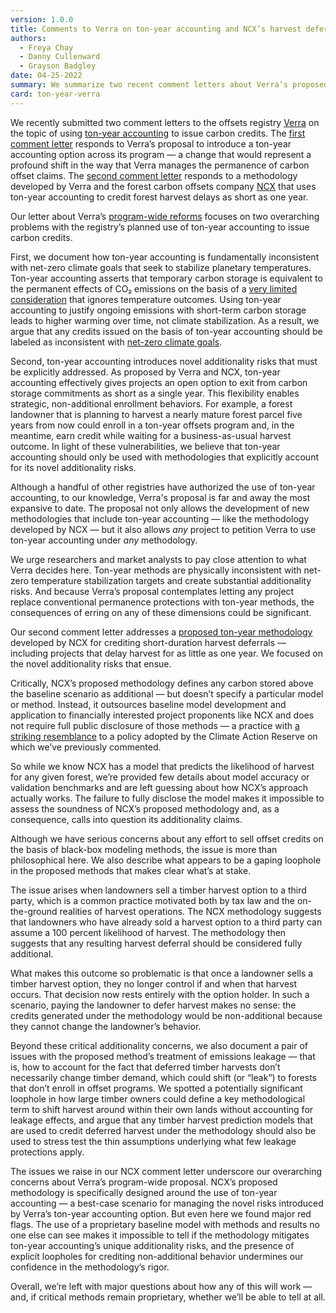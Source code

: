 ```yaml
---
version: 1.0.0
title: Comments to Verra on ton-year accounting and NCX’s harvest deferral methodology
authors:
  - Freya Chay
  - Danny Cullenward
  - Grayson Badgley
date: 04-25-2022
summary: We summarize two recent comment letters about Verra’s proposed use of ton-year accounting to issue carbon offset credits — including via a proposed methodology developed by NCX which would credit harvest deferrals as short as a single year.
card: ton-year-verra
---
```


We recently submitted two comment letters to the offsets registry [Verra](https://verra.org/) on the topic of using [ton-year accounting](https://carbonplan.org/research/ton-year-explainer) to issue carbon credits. The [first comment letter](https://files.carbonplan.org/Verra-Ton-Year-Comment-Letter-04-08-22.pdf) responds to Verra’s proposal to introduce a ton-year accounting option across its program — a change that would represent a profound shift in the way that Verra manages the permanence of carbon offset claims. The [second comment letter](https://files.carbonplan.org/Verra-NCX-Harvest-Deferral-Comment-Letter-04-21-2022.pdf) responds to a methodology developed by Verra and the forest carbon offsets company [NCX](https://ncx.com/ncx/) that uses ton-year accounting to credit forest harvest delays as short as one year.

Our letter about Verra’s [program-wide reforms](https://verra.org/proposed-updates-to-the-vcs-program-consultation/) focuses on two overarching problems with the registry’s planned use of ton-year accounting to issue carbon credits.

First, we document how ton-year accounting is fundamentally inconsistent with net-zero climate goals that seek to stabilize planetary temperatures. Ton-year accounting asserts that temporary carbon storage is equivalent to the permanent effects of CO₂ emissions on the basis of a [very limited consideration](https://carbonplan.org/research/ton-year-explainer) that ignores temperature outcomes. Using ton-year accounting to justify ongoing emissions with short-term carbon storage leads to higher warming over time, not climate stabilization. As a result, we argue that any credits issued on the basis of ton-year accounting should be labeled as inconsistent with [net-zero climate goals](https://carbonplan.org/research/climate-financial-risks).

Second, ton-year accounting introduces novel additionality risks that must be explicitly addressed. As proposed by Verra and NCX, ton-year accounting effectively gives projects an open option to exit from carbon storage commitments as short as a single year. This flexibility enables strategic, non-additional enrollment behaviors. For example, a forest landowner that is planning to harvest a nearly mature forest parcel five years from now could enroll in a ton-year offsets program and, in the meantime, earn credit while waiting for a business-as-usual harvest outcome. In light of these vulnerabilities, we believe that ton-year accounting should only be used with methodologies that explicitly account for its novel additionality risks.

Although a handful of other registries have authorized the use of ton-year accounting, to our knowledge, Verra's proposal is far and away the most expansive to date. The proposal not only allows the development of new methodologies that include ton-year accounting — like the methodology developed by NCX — but it also allows _any_ project to petition Verra to use ton-year accounting under _any_ methodology.

We urge researchers and market analysts to pay close attention to what Verra decides here. Ton-year methods are physically inconsistent with net-zero temperature stabilization targets and create substantial additionality risks. And because Verra’s proposal contemplates letting any project replace conventional permanence protections with ton-year methods, the consequences of erring on any of these dimensions could be significant.

Our second comment letter addresses a [proposed ton-year methodology](https://verra.org/methodology-for-improved-forest-management-through-targeted-short-term-harvest-deferral-public-consultation/) developed by NCX for crediting short-duration harvest deferrals — including projects that delay harvest for as little as one year. We focused on the novel additionality risks that ensue.

Critically, NCX’s proposed methodology defines any carbon stored above the baseline scenario as additional — but doesn’t specify a particular model or method. Instead, it outsources baseline model development and application to financially interested project proponents like NCX and does not require full public disclosure of those methods — a practice with [a striking resemblance](https://carbonplan.org/research/soil-carbon-comment) to a policy adopted by the Climate Action Reserve on which we’ve previously commented.

So while we know NCX has a model that predicts the likelihood of harvest for any given forest, we’re provided few details about model accuracy or validation benchmarks and are left guessing about how NCX’s approach actually works. The failure to fully disclose the model makes it impossible to assess the soundness of NCX’s proposed methodology and, as a consequence, calls into question its additionality claims.

Although we have serious concerns about any effort to sell offset credits on the basis of black-box modeling methods, the issue is more than philosophical here. We also describe what appears to be a gaping loophole in the proposed methods that makes clear what’s at stake.

The issue arises when landowners sell a timber harvest option to a third party, which is a common practice motivated both by tax law and the on-the-ground realities of harvest operations. The NCX methodology suggests that landowners who have already sold a harvest option to a third party can assume a 100 percent likelihood of harvest. The methodology then suggests that any resulting harvest deferral should be considered fully additional.

What makes this outcome so problematic is that once a landowner sells a timber harvest option, they no longer control if and when that harvest occurs. That decision now rests entirely with the option holder. In such a scenario, paying the landowner to defer harvest makes no sense: the credits generated under the methodology would be non-additional because they cannot change the landowner’s behavior.

Beyond these critical additionality concerns, we also document a pair of issues with the proposed method’s treatment of emissions leakage — that is, how to account for the fact that deferred timber harvests don’t necessarily change timber demand, which could shift (or “leak”) to forests that don’t enroll in offset programs. We spotted a potentially significant loophole in how large timber owners could define a key methodological term to shift harvest around within their own lands without accounting for leakage effects, and argue that any timber harvest prediction models that are used to credit deferred harvest under the methodology should also be used to stress test the thin assumptions underlying what few leakage protections apply.

The issues we raise in our NCX comment letter underscore our overarching concerns about Verra’s program-wide proposal. NCX’s proposed methodology is specifically designed around the use of ton-year accounting — a best-case scenario for managing the novel risks introduced by Verra’s ton-year accounting option. But even here we found major red flags. The use of a proprietary baseline model with methods and results no one else can see makes it impossible to tell if the methodology mitigates ton-year accounting’s unique additionality risks, and the presence of explicit loopholes for crediting non-additional behavior undermines our confidence in the methodology’s rigor.

Overall, we’re left with major questions about how any of this will work — and, if critical methods remain proprietary, whether we’ll be able to tell at all.
